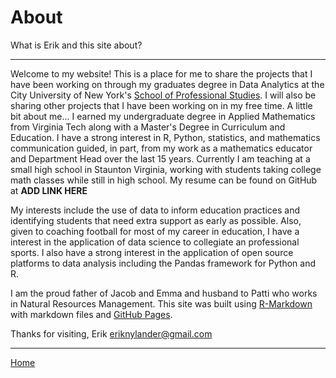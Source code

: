 # About  

What is Erik and this site about?

***

Welcome to my website! This is a place for me to share the projects that I have been working on through my graduates degree in Data Analytics at the City University of New York's [School of Professional Studies](https://sps.cuny.edu/academics/graduate/master-science-data-analytics-ms). I will also be sharing other projects that I have been working on in my free time. A little bit about me... I earned my undergraduate degree in Applied Mathematics from Virginia Tech along with a Master's Degree in Curriculum and Education. I have a strong interest in R, Python, statistics, and mathematics communication guided, in part, from my work as a mathematics educator and Department Head over the last 15 years. Currently I am teaching at a small high school in Staunton Virginia, working with students taking college math classes while still in high school. My resume can be found on GitHub at **ADD LINK HERE**  

My interests include the use of data to inform education practices and identifying students that need extra support as early as possible. Also, given to coaching football for most of my career in education, I have a interest in the application of data science to collegiate an professional sports. I also have a strong interest in the application of open source platforms to data analysis including the Pandas framework for Python and R.   

I am the proud father of Jacob and Emma and husband to Patti who works in Natural Resources Management. This site was built using [R-Markdown](http://rmarkdown.rstudio.com/) with markdown files and [GitHub Pages](https://github.com/blog/2289-publishing-with-github-pages-now-as-easy-as-1-2-3).

Thanks for visiting, Erik eriknylander@gmail.com  

***
[Home](index.md)